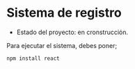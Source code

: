 <h1> Sistema de registro</h1>

- Estado del proyecto: en cronstrucción.

Para ejecutar el sistema, debes poner;

```npm install react```
